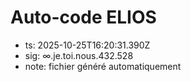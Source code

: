 # Auto-code ELIOS
- ts: 2025-10-25T16:20:31.390Z
- sig: ∞.je.toi.nous.432.528
- note: fichier généré automatiquement